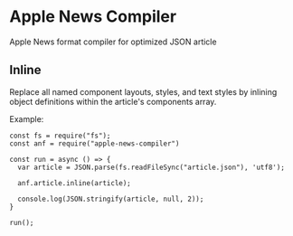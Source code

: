 # Apple News Compiler
Apple News format compiler for optimized JSON article

## Inline

Replace all named component layouts, styles, and text styles by inlining object definitions within the article's components array.

Example:

```
const fs = require("fs");
const anf = require("apple-news-compiler")

const run = async () => {
  var article = JSON.parse(fs.readFileSync("article.json"), 'utf8');

  anf.article.inline(article);

  console.log(JSON.stringify(article, null, 2));
}

run();
```